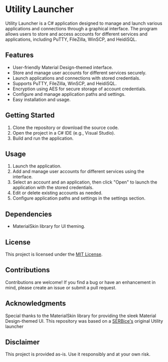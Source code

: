 # Utility Launcher

Utility Launcher is a C# application designed to manage and launch various applications and connections through a graphical interface. The program allows users to store and access accounts for different services and applications, including PuTTY, FileZilla, WinSCP, and HeidiSQL.

## Features

-   User-friendly Material Design-themed interface.
-   Store and manage user accounts for different services securely.
-   Launch applications and connections with stored credentials.
-   Supports PuTTY, FileZilla, WinSCP, and HeidiSQL.
-   Encryption using AES for secure storage of account credentials.
-   Configure and manage application paths and settings.
-   Easy installation and usage.

## Getting Started

1. Clone the repository or download the source code.
2. Open the project in a C# IDE (e.g., Visual Studio).
3. Build and run the application.

## Usage

1. Launch the application.
2. Add and manage user accounts for different services using the interface.
3. Select an account and an application, then click "Open" to launch the application with the stored credentials.
4. Edit or delete existing accounts as needed.
5. Configure application paths and settings in the settings section.

## Dependencies

-   MaterialSkin library for UI theming.

## License

This project is licensed under the [MIT License](LICENSE).

## Contributions

Contributions are welcome! If you find a bug or have an enhancement in mind, please create an issue or submit a pull request.

## Acknowledgments

Special thanks to the MaterialSkin library for providing the sleek Material Design-themed UI.
This repository was based on a [SERBice's](https://github.com/SERBice) original Utility launcher

## Disclaimer

This project is provided as-is. Use it responsibly and at your own risk.

